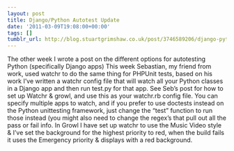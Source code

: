 ```yaml
---
layout: post
title: Django/Python Autotest Update
date: '2011-03-09T19:08:00+00:00'
tags: []
tumblr_url: http://blog.stuartgrimshaw.co.uk/post/3746589206/django-python-autotest-update
---
```

The other week I wrote a post on the different options for autotesting Python (specifically Django apps)
This week Sebastian, my friend from work, used watchr to do the same thing for PHPUnit tests, based on his work I’ve written a watchr config file that will watch all your Python classes in a Django app and then run test.py for that app. See Seb’s post for how to set up Watchr & growl, and use this as your watchr.rb config file.
 You can specify multiple apps to watch, and if you prefer to use doctests instead on the Python unittesting framework, just change the “test” function to run those instead (you might also need to change the regex’s that pull out all the pass or fail info.
In Growl I have set up watchr to use the Music Video style & I’ve set the background for the highest priority to red, when the build fails it uses the Emergency priority & displays with a red background.
